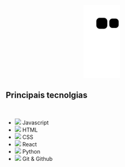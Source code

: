 <div align="center">
  <img src="https://raw.githubusercontent.com/rafaballerini/rafaballerini/output/github-contribution-grid-snake.svg">
</div>



  <h2>Principais tecnolgias</h2>
<br>
  
  <ul>
    <li> <img width=40 src="https://cdn.jsdelivr.net/gh/devicons/devicon/icons/javascript/javascript-original.svg" /> Javascript </li>
    <li> <img width=40 src="https://cdn.jsdelivr.net/gh/devicons/devicon/icons/html5/html5-original-wordmark.svg" /> HTML </li>
    <li> <img width=40 src="https://cdn.jsdelivr.net/gh/devicons/devicon/icons/css3/css3-original-wordmark.svg" /> CSS </li>
    <li> <img width=40 src="https://cdn.jsdelivr.net/gh/devicons/devicon/icons/react/react-original.svg" /> React </li>
    <li> <img width=40 src="https://cdn.jsdelivr.net/gh/devicons/devicon/icons/python/python-original-wordmark.svg" /> Python </li>
    <li> <img  width=40 src="https://cdn.jsdelivr.net/gh/devicons/devicon/icons/git/git-original-wordmark.svg" /> Git & Github</li>
  </ul>



          

